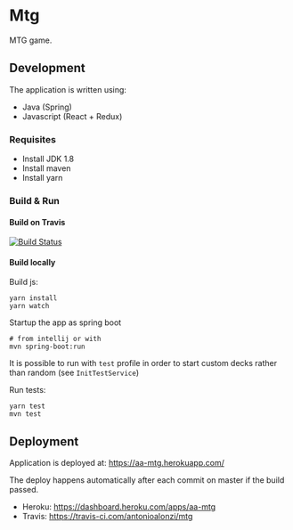 # Mtg

MTG game.



## Development

The application is written using:
 * Java (Spring)
 * Javascript (React + Redux)



### Requisites

 * Install JDK 1.8
 * Install maven
 * Install yarn

### Build & Run

#### Build on Travis

[![Build Status](https://travis-ci.com/antonioalonzi/mtg.svg?branch=master)](https://travis-ci.com/antonioalonzi/mtg)

#### Build locally
    
Build js:

    yarn install
    yarn watch
    
Startup the app as spring boot

    # from intellij or with
    mvn spring-boot:run
    
It is possible to run with `test` profile in order to start custom decks rather than random (see `InitTestService`)

Run tests:
    
    yarn test
    mvn test


## Deployment

Application is deployed at: https://aa-mtg.herokuapp.com/

The deploy happens automatically after each commit on master if the build passed. 

 * Heroku: https://dashboard.heroku.com/apps/aa-mtg
 * Travis: https://travis-ci.com/antonioalonzi/mtg
